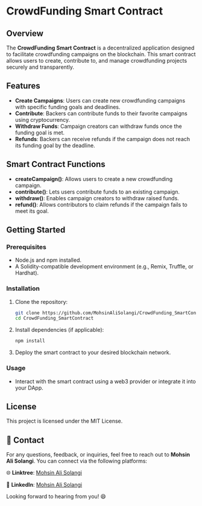 # CrowdFunding Smart Contract

## Overview
The **CrowdFunding Smart Contract** is a decentralized application designed to facilitate crowdfunding campaigns on the blockchain. This smart contract allows users to create, contribute to, and manage crowdfunding projects securely and transparently.

## Features
- **Create Campaigns**: Users can create new crowdfunding campaigns with specific funding goals and deadlines.
- **Contribute**: Backers can contribute funds to their favorite campaigns using cryptocurrency.
- **Withdraw Funds**: Campaign creators can withdraw funds once the funding goal is met.
- **Refunds**: Backers can receive refunds if the campaign does not reach its funding goal by the deadline.

## Smart Contract Functions
- **createCampaign()**: Allows users to create a new crowdfunding campaign.
- **contribute()**: Lets users contribute funds to an existing campaign.
- **withdraw()**: Enables campaign creators to withdraw raised funds.
- **refund()**: Allows contributors to claim refunds if the campaign fails to meet its goal.

## Getting Started

### Prerequisites
- Node.js and npm installed.
- A Solidity-compatible development environment (e.g., Remix, Truffle, or Hardhat).

### Installation
1. Clone the repository:
   ```bash
   git clone https://github.com/MohsinAliSolangi/CrowdFunding_SmartContract.git
   cd CrowdFunding_SmartContract
   ```
2. Install dependencies (if applicable):
   ```bash
   npm install
   ```
3. Deploy the smart contract to your desired blockchain network.

### Usage
- Interact with the smart contract using a web3 provider or integrate it into your DApp.

## License
This project is licensed under the MIT License.

## 🚀 Contact

For any questions, feedback, or inquiries, feel free to reach out to **Mohsin Ali Solangi**. You can connect via the following platforms:

🌐 **Linktree**: [Mohsin Ali Solangi](https://linktr.ee/mohsinalisolangi)

🔗 **LinkedIn**: [Mohsin Ali Solangi](https://www.linkedin.com/in/mohsinalisolangi/)

Looking forward to hearing from you! 😄
